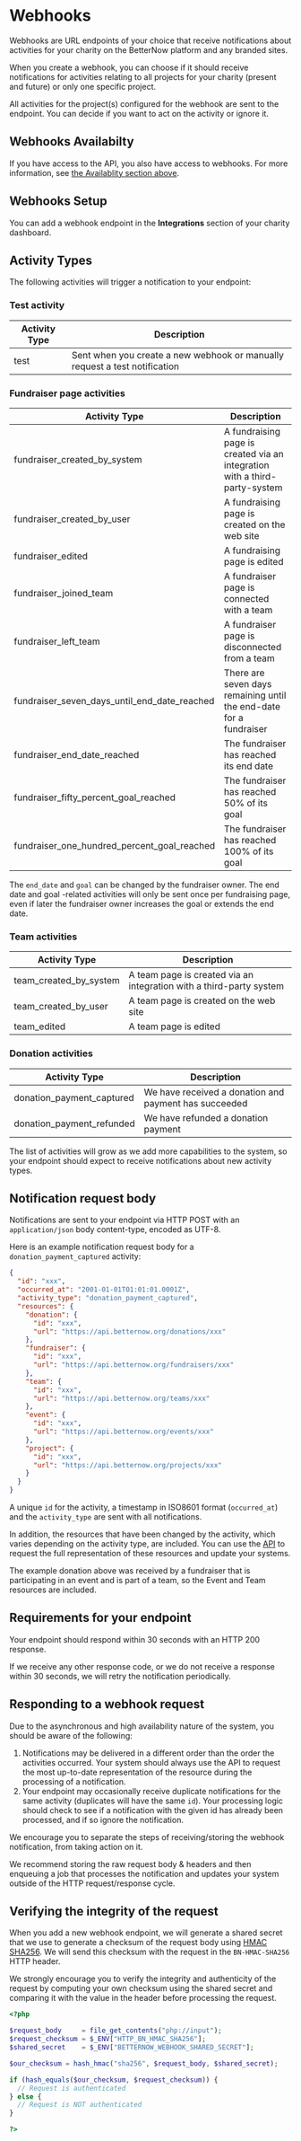 # Webhooks

Webhooks are URL endpoints of your choice that receive notifications about
activities for your charity on the BetterNow platform and any branded sites.

When you create a webhook, you can choose if it should receive notifications for
activities relating to all projects for your charity (present and future) or
only one specific project.

All activities for the project(s) configured for the webhook are sent to the
endpoint. You can decide if you want to act on the activity or ignore it.

## Webhooks Availabilty

If you have access to the API, you also have access to webhooks. For more
information, see [the Availablity section above](/#availablity).

## Webhooks Setup

You can add a webhook endpoint in the **Integrations** section of your charity
dashboard.

## Activity Types

The following activities will trigger a notification to your endpoint:

### Test activity

| Activity Type | Description |
| --- | --- |
| test | Sent when you create a new webhook or manually request a test notification |

### Fundraiser page activities

| Activity Type | Description |
| --- | --- |
| fundraiser_created_by_system | A fundraising page is created via an integration with a third-party-system |
| fundraiser_created_by_user | A fundraising page is created on the web site |
| fundraiser_edited | A fundraising page is edited |
| fundraiser_joined_team | A fundraiser page is connected with a team |
| fundraiser_left_team | A fundraiser page is disconnected from a team |
| fundraiser_seven_days_until_end_date_reached | There are seven days remaining until the end-date for a fundraiser |
| fundraiser_end_date_reached | The fundraiser has reached its end date |
| fundraiser_fifty_percent_goal_reached | The fundraiser has reached 50% of its goal |
| fundraiser_one_hundred_percent_goal_reached | The fundraiser has reached 100% of its goal |

<aside class="warning">
The <code>end_date</code> and <code>goal</code> can be
changed by the fundraiser owner. The end date and goal -related activities will
only be sent once per fundraising page, even if later the fundraiser owner
increases the goal or extends the end date.
</aside>

### Team activities
| Activity Type | Description |
| --- | --- |
| team_created_by_system | A team page is created via an integration with a third-party system |
| team_created_by_user | A team page is created on the web site |
| team_edited | A team page is edited |

### Donation activities
| Activity Type | Description |
| --- | --- |
| donation_payment_captured | We have received a donation and payment has succeeded |
| donation_payment_refunded | We have refunded a donation payment |

<aside class="notice">
The list of activities will grow as we add more capabilities to the system, so
your endpoint should expect to receive notifications about new activity types.
</aside>

## Notification request body

Notifications are sent to your endpoint via HTTP POST with an `application/json`
body content-type, encoded as UTF-8.

Here is an example notification request body for a `donation_payment_captured` activity:

```json
{
  "id": "xxx",
  "occurred_at": "2001-01-01T01:01:01.0001Z",
  "activity_type": "donation_payment_captured",
  "resources": {
    "donation": {
      "id": "xxx",
      "url": "https://api.betternow.org/donations/xxx"
    },
    "fundraiser": {
      "id": "xxx",
      "url": "https://api.betternow.org/fundraisers/xxx"
    },
    "team": {
      "id": "xxx",
      "url": "https://api.betternow.org/teams/xxx"
    },
    "event": {
      "id": "xxx",
      "url": "https://api.betternow.org/events/xxx"
    },
    "project": {
      "id": "xxx",
      "url": "https://api.betternow.org/projects/xxx"
    }
  }
}
```

A unique `id` for the activity, a timestamp in ISO8601 format (`occurred_at`) and the `activity_type` are sent with all notifications.

In addition, the resources that have been changed by the activity, which varies
depending on the activity type, are included. You can use the
[API](/#api-resources) to request the full representation of these resources and
update your systems.

The example donation above was received by a fundraiser that is participating in
an event and is part of a team, so the Event and Team resources are included.

## Requirements for your endpoint

Your endpoint should respond within 30 seconds with an HTTP 200 response.

If we receive any other response code, or we do not receive a response within 30
seconds, we will retry the notification periodically.

## Responding to a webhook request

Due to the asynchronous and high availability nature of the system, you should
be aware of the following:

1. Notifications may be delivered in a different order than the order the
   activities occurred. Your system should always use the API to request the
   most up-to-date representation of the resource during the processing of a
   notification.
1. Your endpoint may occasionally receive duplicate notifications for the same
   activity (duplicates will have the same `id`). Your processing logic should
   check to see if a notification with the given id has already been processed,
   and if so ignore the notification.

We encourage you to separate the steps of receiving/storing the webhook
notification, from taking action on it.

We recommend storing the raw request body & headers and then enqueuing a job
that processes the notification and updates your system outside of the HTTP
request/response cycle.

## Verifying the integrity of the request

When you add a new webhook endpoint, we will generate a shared secret that we
use to generate a checksum of the request body using [HMAC
SHA256](https://en.wikipedia.org/wiki/Hash-based_message_authentication_code).
We will send this checksum with the request in the `BN-HMAC-SHA256` HTTP header.

We strongly encourage you to verify the integrity and authenticity of the
request by computing your own checksum using the shared secret and comparing it
with the value in the header before processing the request.

```php
<?php

$request_body     = file_get_contents("php://input");
$request_checksum = $_ENV["HTTP_BN_HMAC_SHA256"];
$shared_secret    = $_ENV["BETTERNOW_WEBHOOK_SHARED_SECRET"];

$our_checksum = hash_hmac("sha256", $request_body, $shared_secret);

if (hash_equals($our_checksum, $request_checksum)) {
  // Request is authenticated
} else {
  // Request is NOT authenticated
}

?>
```
